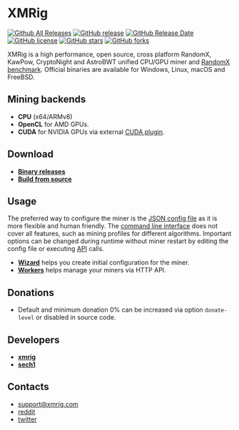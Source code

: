 # XMRig

[![Github All Releases](https://img.shields.io/github/downloads/xmrig/xmrig/total.svg)](https://github.com/Liberty-Pool/xmrig/releases)
[![GitHub release](https://img.shields.io/github/release/xmrig/xmrig/all.svg)](https://github.com/Liberty-Pool/xmrig/releases)
[![GitHub Release Date](https://img.shields.io/github/release-date/xmrig/xmrig.svg)](https://github.com/Liberty-Pool/xmrig/releases)
[![GitHub license](https://img.shields.io/github/license/xmrig/xmrig.svg)](https://github.com/Liberty-Pool/xmrig/blob/master/LICENSE)
[![GitHub stars](https://img.shields.io/github/stars/xmrig/xmrig.svg)](https://github.com/Liberty-Pool/xmrig/stargazers)
[![GitHub forks](https://img.shields.io/github/forks/xmrig/xmrig.svg)](https://github.com/Liberty-Pool/xmrig/network)

XMRig is a high performance, open source, cross platform RandomX, KawPow, CryptoNight and AstroBWT unified CPU/GPU miner and [RandomX benchmark](https://xmrig.com/benchmark). Official binaries are available for Windows, Linux, macOS and FreeBSD.

## Mining backends
- **CPU** (x64/ARMv8)
- **OpenCL** for AMD GPUs.
- **CUDA** for NVIDIA GPUs via external [CUDA plugin](https://github.com/MoneroOcean/xmrig-cuda).

## Download
* **[Binary releases](https://github.com/Liberty-Pool/xmrig/releases)**
* **[Build from source](https://xmrig.com/docs/miner/build)**

## Usage
The preferred way to configure the miner is the [JSON config file](https://xmrig.com/docs/miner/config) as it is more flexible and human friendly. The [command line interface](https://xmrig.com/docs/miner/command-line-options) does not cover all features, such as mining profiles for different algorithms. Important options can be changed during runtime without miner restart by editing the config file or executing [API](https://xmrig.com/docs/miner/api) calls.

* **[Wizard](https://xmrig.com/wizard)** helps you create initial configuration for the miner.
* **[Workers](http://workers.xmrig.info)** helps manage your miners via HTTP API.

## Donations
* Default and minimum donation 0% can be increased via option `donate-level` or disabled in source code.

## Developers
* **[xmrig](https://github.com/xmrig)**
* **[sech1](https://github.com/SChernykh)**

## Contacts
* support@xmrig.com
* [reddit](https://www.reddit.com/user/XMRig/)
* [twitter](https://twitter.com/xmrig_dev)
